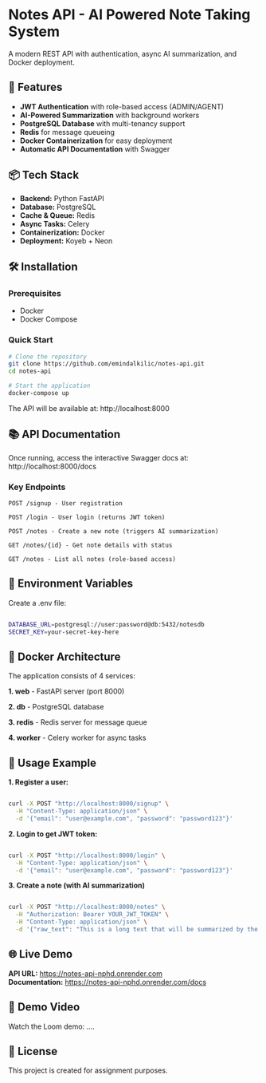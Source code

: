 # Notes API - AI Powered Note Taking System

A modern REST API with authentication, async AI summarization, and Docker deployment.

## 🚀 Features

- **JWT Authentication** with role-based access (ADMIN/AGENT)
- **AI-Powered Summarization** with background workers
- **PostgreSQL Database** with multi-tenancy support
- **Redis** for message queueing
- **Docker Containerization** for easy deployment
- **Automatic API Documentation** with Swagger

## 📦 Tech Stack

- **Backend:** Python FastAPI
- **Database:** PostgreSQL
- **Cache & Queue:** Redis
- **Async Tasks:** Celery
- **Containerization:** Docker
- **Deployment:** Koyeb + Neon

## 🛠️ Installation

### Prerequisites
- Docker
- Docker Compose

### Quick Start

```bash
# Clone the repository
git clone https://github.com/emindalkilic/notes-api.git
cd notes-api

# Start the application
docker-compose up

```

The API will be available at: http://localhost:8000

## 📚 API Documentation

Once running, access the interactive Swagger docs at:
http://localhost:8000/docs

### Key Endpoints

    POST /signup - User registration

    POST /login - User login (returns JWT token)

    POST /notes - Create a new note (triggers AI summarization)

    GET /notes/{id} - Get note details with status

    GET /notes - List all notes (role-based access)

## 🔧 Environment Variables

Create a .env file:

```bash

DATABASE_URL=postgresql://user:password@db:5432/notesdb
SECRET_KEY=your-secret-key-here

```

## 🐳 Docker Architecture

The application consists of 4 services:

   **1. web** - FastAPI server (port 8000)

   **2. db** - PostgreSQL database

   **3. redis** - Redis server for message queue

   **4. worker** - Celery worker for async tasks

## 🎯 Usage Example

**1. Register a user:**

```bash

curl -X POST "http://localhost:8000/signup" \
  -H "Content-Type: application/json" \
  -d '{"email": "user@example.com", "password": "password123"}'

```

**2. Login to get JWT token:**

```bash

curl -X POST "http://localhost:8000/login" \
  -H "Content-Type: application/json" \
  -d '{"email": "user@example.com", "password": "password123"}'

```

**3. Create a note (with AI summarization)**

```bash

curl -X POST "http://localhost:8000/notes" \
  -H "Authorization: Bearer YOUR_JWT_TOKEN" \
  -H "Content-Type: application/json" \
  -d '{"raw_text": "This is a long text that will be summarized by the AI background worker..."}'

```

## 🌐 Live Demo

**API URL:** https://notes-api-nphd.onrender.com  
**Documentation:** https://notes-api-nphd.onrender.com/docs

## 🎥 Demo Video

Watch the Loom demo: .... 

## 📄 License

This project is created for assignment purposes.
